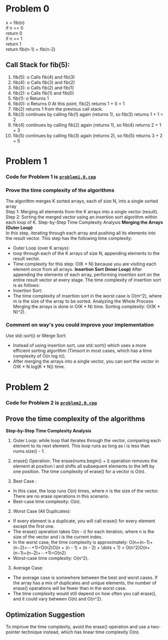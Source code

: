 # Problem 0
x = fib(n)</br>
    if n == 0</br>
        return 0</br>
    if n == 1</br>
         return 1</br>
    return fib(n-1) + fib(n-2)</br>


##  Call Stack for fib(5):
1.	fib(5):
o	Calls fib(4) and fib(3)
2.	fib(4):
o	Calls fib(3) and fib(2)
3.	fib(3):
o	Calls fib(2) and fib(1)
4.	fib(2):
o	Calls fib(1) and fib(0)
5.	fib(1):
o	Returns 1
6.	fib(0):
o	Returns 0
At this point, fib(2) returns 1 + 0 = 1
7.	fib(2) returns 1 from the previous call stack.
8.	fib(3) continues by calling fib(1) again (returns 1), so fib(3) returns 1 + 1 = 2
9.	fib(4) continues by calling fib(2) again (returns 1), so fib(4) returns 2 + 1 = 3
10.	fib(5) continues by calling fib(3) again (returns 2), so fib(5) returns 3 + 2 = 5


# Problem 1
### Code for Problem 1 is [`problem1.0.cpp`](problem1.0.cpp)</br>
### Prove the time complexity of the algorithms
The algorithm merges K sorted arrays, each of size N, into a single sorted array</br>
Step 1: Merging all elements from the K arrays into a single vector (result).</br>
Step 2: Sorting the merged vector using an insertion sort algorithm within each loop of K.
Step-by-Step Time Complexity Analysis
**Merging the Arrays (Outer Loop)**</br>
In this step, iterating through each array and pushing all its elements into the result vector. This step has the following time complexity:
*	Outer Loop (over K arrays):
*	loop through each of the K arrays of size N, appending elements to the result vector.
*	Time complexity for this step: O(K * N) because you are visiting each element once from all arrays.
**Insertion Sort (Inner Loop)**
After appending the elements of each array, performing insertion sort on the entire result vector at every stage. The time complexity of insertion sort is as follows:
*	Insertion Sort:
*	The time complexity of insertion sort in the worst case is O(m^2), where m is the size of the array to be sorted.
Analyzing the Whole Process
Merging the arrays is done in O(K * N) time.
Sorting complexity: O((K * N)^2).

### Comment on way's you could improve your implementation

Use std::sort() or Merge Sort:
* Instead of using insertion sort, use std::sort() which uses a more efficient sorting algorithm (Timsort in most cases, which has a time complexity of O(n log n)).
*	After merging the arrays into a single vector, you can sort the vector in O(K * N log(K * N)) time.

# Problem 2

### Code for Problem 2 is [`problem2.0.cpp`](problem2.0.cpp)

## Prove the time complexity of the algorithms

**Step-by-Step Time Complexity Analysis**
1.	Outer Loop:
	while loop that iterates through the vector, comparing each element to its next element. This loop runs as long as i is less than nums.size() - 1.
2.	erase() Operation:
	The erase(nums.begin() + i) operation removes the element at position i and shifts all subsequent elements to the left by one position. The time complexity of erase() for a vector is O(n).

3. Best Case :
*	In this case, the loop runs O(n) times, where n is the size of the vector. There are no erase operations in this scenario.
*	Best-case time complexity: O(n).
2. Worst Case (All Duplicates):
*	If every element is a duplicate, you will call erase() for every element except the first one.
*	The erase() operation takes O(n - i) for each iteration, where n is the size of the vector and i is the current index.
*	In the worst case, the time complexity is approximately: O(n+(n−1)+(n−2)+⋯+1)=O(n2)O(n + (n - 1) + (n - 2) + \dots + 1) = O(n^2)O(n+(n−1)+(n−2)+⋯+1)=O(n2)
*	Worst-case time complexity: O(n^2).
3. Average Case:
*	The average case is somewhere between the best and worst cases. If the array has a mix of duplicates and unique elements, the number of erase() operations will be fewer than in the worst case.
*	The time complexity would still depend on how often you call erase(), and it could vary between O(n) and O(n^2).

## Optimization Suggestion
To improve the time complexity, avoid the erase() operation and use a two-pointer technique instead, which has linear time complexity O(n).
